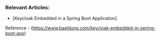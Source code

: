 ### Relevant Articles:

- [Keycloak Embedded in a Spring Boot Application]

Reference - (https://www.baeldung.com/keycloak-embedded-in-spring-boot-app)
